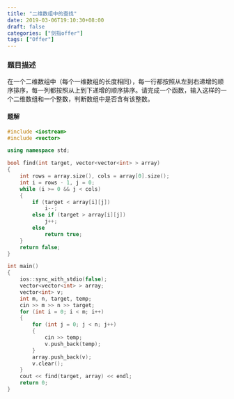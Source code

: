 ```yaml
---
title: "二维数组中的查找"
date: 2019-03-06T19:10:30+08:00
draft: false
categories: ["剑指offer"]
tags: ["Offer"]
---
```


### 题目描述

在一个二维数组中（每个一维数组的长度相同），每一行都按照从左到右递增的顺序排序，每一列都按照从上到下递增的顺序排序。请完成一个函数，输入这样的一个二维数组和一个整数，判断数组中是否含有该整数。

#### 题解

```c++
#include <iostream>
#include <vector>

using namespace std;

bool find(int target, vector<vector<int> > array)
{
	int rows = array.size(), cols = array[0].size();
	int i = rows - 1, j = 0;
	while (i >= 0 && j < cols)
	{
		if (target < array[i][j])
			i--;
		else if (target > array[i][j])
			j++;
		else
			return true;
	}
	return false;
}

int main()
{
	ios::sync_with_stdio(false);
	vector<vector<int> > array;
	vector<int> v;
	int m, n, target, temp;
	cin >> m >> n >> target;
	for (int i = 0; i < m; i++)
	{
		for (int j = 0; j < n; j++)
		{
			cin >> temp;
			v.push_back(temp);
		}
		array.push_back(v);
		v.clear();
	}
	cout << find(target, array) << endl;
	return 0;
}
```